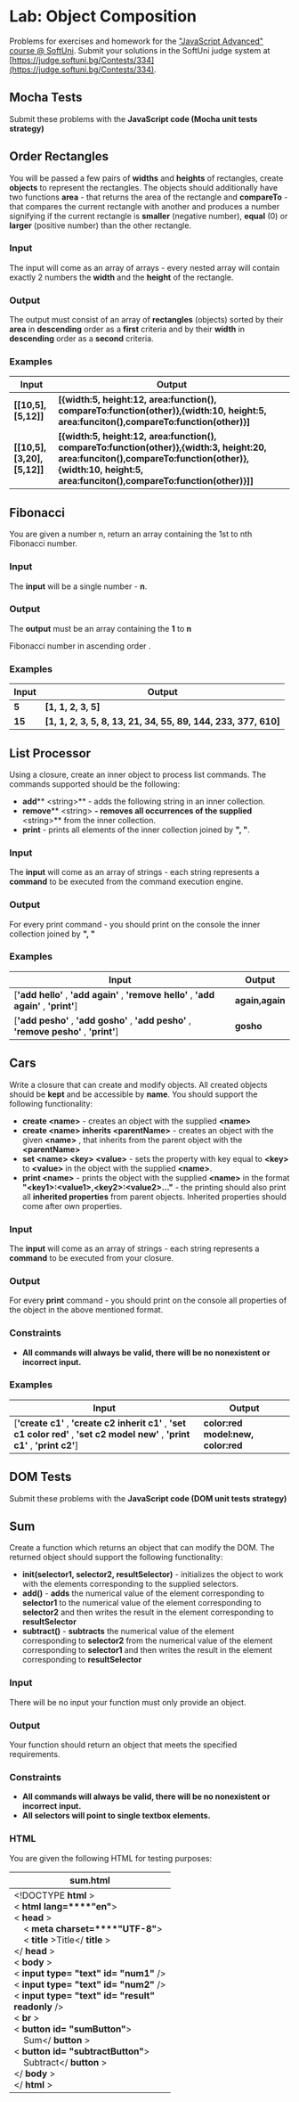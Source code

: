 # Lab: Object Composition

Problems for exercises and homework for the [&quot;JavaScript Advanced&quot; course @ SoftUni](https://softuni.bg/courses/javascript-advanced). Submit your solutions in the SoftUni judge system at [https://judge.softuni.bg/Contests/334](https://judge.softuni.bg/Contests/334).

## Mocha Tests

Submit these problems with the **JavaScript code (Mocha unit tests strategy)**

## Order Rectangles

You will be passed a few pairs of **widths** and **heights** of rectangles, create **objects** to represent the rectangles. The objects should additionally have two functions **area** - that returns the area of the rectangle and **compareTo** - that compares the current rectangle with another and produces a number  signifying if the current rectangle is **smaller** (negative number), **equal** (0) or **larger** (positive number) than the other rectangle.

### Input

The input will come as an array of arrays - every nested array will contain exactly 2 numbers the **width** and the **height** of the rectangle.

### Output

The output must consist of an array of **rectangles** (objects) sorted by their **area** in **descending** order as a **first** criteria and by their **width** in **descending** order as a **second** criteria.

### Examples

| Input | Output |
| --- | --- |
| **[[10,5],[5,12]]** | **[{width:5, height:12, area:function(), compareTo:function(other)},{width:10, height:5, area:funciton(),compareTo:function(other)}]** |
| **[[10,5], [3,20], [5,12]]** | **[{width:5, height:12, area:function(), compareTo:function(other)},{width:3, height:20, area:funciton(),compareTo:function(other)},{width:10, height:5, area:funciton(),compareTo:function(other)}]]** |

## Fibonacci

You are given a number n, return an array containing the 1st to nth Fibonacci number.


### Input

The **input** will be a single number - **n**.

### Output

The **output** must be an array containing the **1** to **n**

 Fibonacci number in ascending order .
 
### Examples

| Input | Output |
| --- | --- |
| **5** | **[1, 1, 2, 3, 5]** |
| **15** | **[1, 1, 2, 3, 5, 8, 13, 21, 34, 55, 89, 144, 233, 377, 610]** |

## List Processor

Using a closure, create an inner object to process list commands. The commands supported should be the following:

- **add**** &lt;string&gt;** - adds the following string in an inner collection.
- **remove**** &lt;string&gt; **- removes all occurrences of the supplied** &lt;string&gt;** from the inner collection.
- **print** - prints all elements of the inner collection joined by **&quot;, &quot;**.

### Input

The **input** will come as an array of strings - each string represents a **command** to be executed from the command execution engine.

### Output

For every print command - you should print on the console the inner collection joined by **&quot;, &quot;**

### Examples

| Input | Output |
| --- | --- |
| [**&#39;add hello&#39;** , **&#39;add again&#39;** , **&#39;remove hello&#39;** , **&#39;add again&#39;** , **&#39;print&#39;**] | **again,again** |
| [**&#39;add pesho&#39;** , **&#39;add gosho&#39;** , **&#39;add pesho&#39;** , **&#39;remove pesho&#39;** , **&#39;print&#39;**] | **gosho** |

## Cars

Write a closure that can create and modify objects. All created objects should be **kept** and be accessible by **name**. You should support the following functionality:

- **create &lt;name&gt;** - creates an object with the supplied **&lt;name&gt;**
- **create &lt;name&gt; inherits &lt;parentName&gt;** - creates an object with the given **&lt;name&gt;** , that inherits from the parent object with the **&lt;parentName&gt;**
- **set &lt;name&gt; &lt;key&gt; &lt;value&gt;** - sets the property with key equal to **&lt;key&gt;** to **&lt;value&gt;** in the object with the supplied **&lt;name&gt;**.
- **print &lt;name&gt;** - prints the object with the supplied **&lt;name&gt;** in the format **&quot;&lt;key1&gt;:&lt;value1&gt;,&lt;key2&gt;:&lt;value2&gt;…&quot;** - the printing should also print all **inherited properties** from parent objects. Inherited properties should come after own properties.

### Input

The **input** will come as an array of strings - each string represents a **command** to be executed from your closure.

### Output

For every **print** command - you should print on the console all properties of the object in the above mentioned format.

### Constraints

- **All commands will always be valid, there will be no nonexistent or incorrect input.**

### Examples

| Input | Output |
| --- | --- |
| [**&#39;create c1&#39;** , **&#39;create c2 inherit c1&#39;** , **&#39;set c1 color red&#39;** , **&#39;set c2 model new&#39;** , **&#39;print c1&#39;** , **&#39;print c2&#39;**] | **color:red** **model:new, color:red** |

## DOM Tests

Submit these problems with the **JavaScript code (DOM unit tests strategy)**

## Sum

Create a function which returns an object that can modify the DOM. The returned object should support the following functionality:

- **init(selector1, selector2, resultSelector)** - initializes the object to work with the elements corresponding to the supplied selectors.
- **add()** - **adds** the numerical value of the element corresponding to **selector1** to the numerical value of the element corresponding to **selector2** and then writes the result in the element corresponding to **resultSelector**
- **subtract()** - **subtracts** the numerical value of the element corresponding to **selector2** from the numerical value of the element corresponding to **selector1** and then writes the result in the element corresponding to **resultSelector**

### Input

There will be no input your function must only provide an object.

### Output

Your function should return an object that meets the specified requirements.

### Constraints

- **All commands will always be valid, there will be no nonexistent or incorrect input.**
- **All selectors will point to single textbox elements.**

### HTML

You are given the following HTML for testing purposes:

| sum.html |
| --- |
| &lt;!DOCTYPE **html** &gt;<br>&lt; **html**  **lang=****&quot;en&quot;**&gt;<br>&lt; **head** &gt;<br>&nbsp;&nbsp;&nbsp;&nbsp;&lt; **meta**  **charset=****&quot;UTF-8&quot;**&gt;<br>&nbsp;&nbsp;&nbsp;&nbsp;&lt; **title** &gt;Title&lt;/ **title** &gt;<br>&lt;/ **head** &gt;<br>&lt; **body** &gt;<br>&lt; **input**  **type=** **&quot;text&quot;** **id=** **&quot;num1&quot;** /&gt;<br>&lt; **input**  **type=** **&quot;text&quot;** **id=** **&quot;num2&quot;** /&gt;<br>&lt; **input**  **type=** **&quot;text&quot;** **id=** **&quot;result&quot;** <br> **readonly** /&gt;<br>&lt; **br** &gt;<br>&lt; **button**  **id=** **&quot;sumButton&quot;**&gt;<br>&nbsp;&nbsp;&nbsp;&nbsp;Sum&lt;/ **button** &gt;<br>&lt; **button**  **id=** **&quot;subtractButton&quot;**&gt;<br>&nbsp;&nbsp;&nbsp;&nbsp;Subtract&lt;/ **button** &gt;<br>&lt;/ **body** &gt;<br>&lt;/ **html** &gt; |